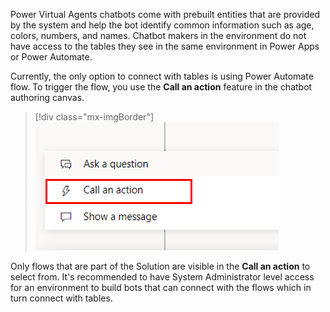 Power Virtual Agents chatbots come with prebuilt entities that are provided by the system and help the bot identify common information such as age, colors, numbers, and names. Chatbot makers in the environment do not have access to the tables they see in the same environment in Power Apps or Power Automate.

Currently, the only option to connect with tables is using Power Automate flow. To trigger the flow, you use the **Call an action** feature in the chatbot authoring canvas.

> [!div class="mx-imgBorder"]
> [![Call an action feature in the chatbot authoring canvas.](../media/call-action.png)](../media/call-action.png#lightbox)

Only flows that are part of the Solution are visible in the **Call an action** to select from. It's recommended to have System Administrator level access for an environment to build bots that can connect with the flows which in turn connect with tables.
